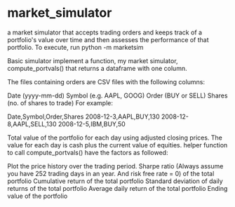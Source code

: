 # market_simulator
a market simulator that accepts trading orders and keeps track of a portfolio's value over time and then assesses the performance of that portfolio.
To execute, run python -m marketsim

Basic simulator
 implement a function, my market simulator, compute_portvals() that returns a dataframe with one column.
 
 The files containing orders are CSV files with the following columns:

Date (yyyy-mm-dd)
Symbol (e.g. AAPL, GOOG)
Order (BUY or SELL)
Shares (no. of shares to trade)
For example:

Date,Symbol,Order,Shares
2008-12-3,AAPL,BUY,130
2008-12-8,AAPL,SELL,130
2008-12-5,IBM,BUY,50

Total value of the portfolio for each day using adjusted closing prices. 
The value for each day is cash plus the current value of equities.
helper function to call compute_portvals()
have the factors as followed:

Plot the price history over the trading period.
Sharpe ratio (Always assume you have 252 trading days in an year. And risk free rate = 0) of the total portfolio
Cumulative return of the total portfolio
Standard deviation of daily returns of the total portfolio
Average daily return of the total portfolio
Ending value of the portfolio
